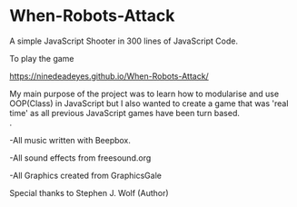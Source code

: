 # When-Robots-Attack

A simple JavaScript Shooter in 300 lines of JavaScript Code. 

To play the game 

https://ninedeadeyes.github.io/When-Robots-Attack/
 
My main purpose of the project was to learn how to modularise and use OOP(Class) in JavaScript but I also wanted to create a game that was 'real time' as all previous JavaScript games have been turn based.   
.  

-All music written with Beepbox.

-All sound effects from freesound.org

-All Graphics created from GraphicsGale

Special thanks to Stephen J. Wolf (Author) 

